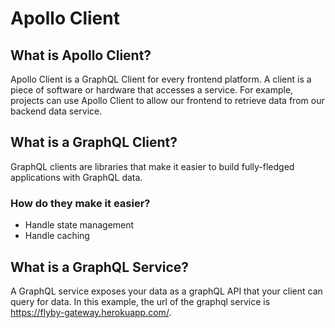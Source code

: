 # Apollo Client

## What is Apollo Client?

Apollo Client is a GraphQL Client for every frontend platform. A client is a piece of software or hardware that accesses a service. For example, projects can use Apollo Client to allow our frontend to retrieve data from our backend data service.

##  What is a GraphQL Client?

GraphQL clients are libraries that make it easier to build fully-fledged applications with GraphQL data. 

### How do they make it easier?

 - Handle state management
 - Handle caching

## What is a GraphQL Service?

A GraphQL service exposes your data as a graphQL API that your client can query for data. In this example, the url of the graphql service is https://flyby-gateway.herokuapp.com/. 
